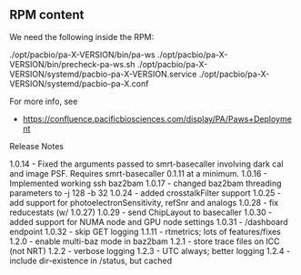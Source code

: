 ## RPM content
We need the following inside the RPM:

./opt/pacbio/pa-X-VERSION/bin/pa-ws
./opt/pacbio/pa-X-VERSION/bin/precheck-pa-ws.sh
./opt/pacbio/pa-X-VERSION/systemd/pacbio-pa-X-VERSION.service
./opt/pacbio/pa-X-VERSION/systemd/pacbio-pa-X.conf

For more info, see

* https://confluence.pacificbiosciences.com/display/PA/Paws+Deployment

Release Notes


1.0.14 - Fixed the arguments passed to smrt-basecaller involving dark cal and image PSF. Requires smrt-basecaller 0.1.11 at a minimum.
1.0.16 - Implemented working ssh baz2bam
1.0.17 - changed baz2bam threading parameters to -j 128 -b 32
1.0.24 - added crosstalkFilter support
1.0.25 - add support for photoelectronSensitivity, refSnr and analogs
1.0.28 - fix reducestats (w/ 1.0.27)
1.0.29 - send ChipLayout to basecaller
1.0.30 - added support for NUMA node and GPU node settings
1.0.31 - /dashboard endpoint
1.0.32 - skip GET logging
1.1.11 - rtmetrics; lots of features/fixes
1.2.0  - enable multi-baz mode in baz2bam
1.2.1  - store trace files on ICC (not NRT)
1.2.2  - verbose logging
1.2.3  - UTC always; better logging
1.2.4  - include dir-existence in /status, but cached
